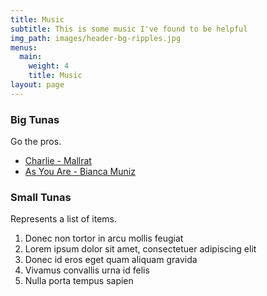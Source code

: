 ```yaml
---
title: Music
subtitle: This is some music I've found to be helpful
img_path: images/header-bg-ripples.jpg
menus:
  main:
    weight: 4
    title: Music
layout: page
---
```


### Big Tunas

Go the pros.

+ [Charlie - Mallrat](https://www.youtube.com/watch?v=9C1flskssaQ)
+ [As You Are - Bianca Muniz](https://www.youtube.com/watch?v=9C1flskssaQ)

### Small Tunas

Represents a list of items.

1. Donec non tortor in arcu mollis feugiat
2. Lorem ipsum dolor sit amet, consectetuer adipiscing elit
3. Donec id eros eget quam aliquam gravida
4. Vivamus convallis urna id felis
5. Nulla porta tempus sapien 

